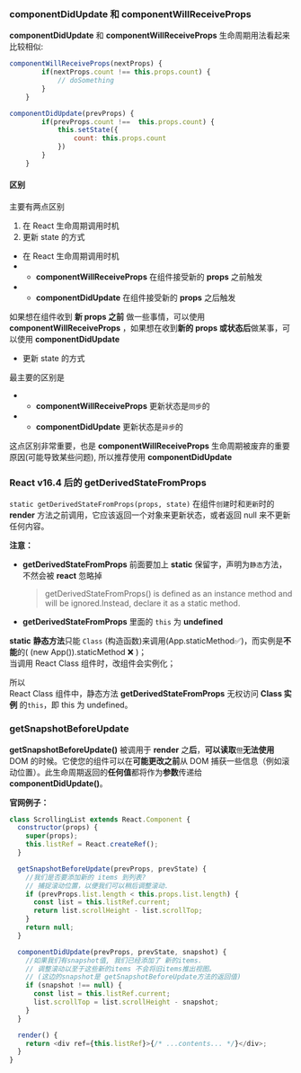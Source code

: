 ### componentDidUpdate 和 componentWillReceiveProps

**componentDidUpdate** 和 **componentWillReceiveProps** 生命周期用法看起来比较相似:

```js
componentWillReceiveProps(nextProps) {
        if(nextProps.count !== this.props.count) {
            // doSomething
        }
    }
```

```js
componentDidUpdate(prevProps) {
        if(prevProps.count !==  this.props.count) {
            this.setState({
                count: this.props.count
            })
        }
    }
```

#### 区别

主要有两点区别

1. 在 React 生命周期调用时机
2. 更新 state 的方式

- 在 React 生命周期调用时机
- - **componentWillReceiveProps** 在组件接受新的 **props** 之前触发
- - **componentDidUpdate** 在组件接受新的 **props** 之后触发

如果想在组件收到 **新 props 之前** 做一些事情，可以使用 **componentWillReceiveProps** ，如果想在收到**新的 props 或状态后**做某事，可以使用 **componentDidUpdate**

- 更新 state 的方式

最主要的区别是

- - **componentWillReceiveProps** 更新状态是`同步`的
- - **componentDidUpdate** 更新状态是`异步`的

这点区别非常重要，也是 **componentWillReceiveProps** 生命周期被废弃的重要原因(可能导致某些问题), 所以推荐使用 **componentDidUpdate**

### React v16.4 后的 getDerivedStateFromProps

`static getDerivedStateFromProps(props, state)` 在组件`创建`时和`更新`时的 **render** 方法之前调用，它应该返回一个对象来更新状态，或者返回 null 来不更新任何内容。

**注意：**

- **getDerivedStateFromProps** 前面要加上 **static** 保留字，声明为`静态`方法，不然会被 **react** 忽略掉
  > getDerivedStateFromProps() is defined as an instance method and will be ignored.Instead, declare it as a static method.
- **getDerivedStateFromProps** 里面的 `this` 为 **undefined**

**static** **静态方法**只能 `Class` (构造函数)来调用(App.staticMethod✅)，而实例是**不能**的( (new App()).staticMethod ❌ )；<br/>
当调用 React Class 组件时，改组件会实例化；

所以<br/>
React Class 组件中，静态方法 **getDerivedStateFromProps** 无权访问 **Class 实例** 的`this`，即 this 为 undefined。

### getSnapshotBeforeUpdate

**getSnapshotBeforeUpdate()** 被调用于 **render** 之**后**，**可以读取**`但`**无法使用**DOM 的时候。它使您的组件可以在**可能更改之前**从 DOM 捕获一些信息（例如滚动位置）。此生命周期返回的**任何值**都将作为**参数**传递给 **componentDidUpdate()**。

**官网例子：**

```js
class ScrollingList extends React.Component {
  constructor(props) {
    super(props);
    this.listRef = React.createRef();
  }

  getSnapshotBeforeUpdate(prevProps, prevState) {
    //我们是否要添加新的 items 到列表?
    // 捕捉滚动位置，以便我们可以稍后调整滚动.
    if (prevProps.list.length < this.props.list.length) {
      const list = this.listRef.current;
      return list.scrollHeight - list.scrollTop;
    }
    return null;
  }

  componentDidUpdate(prevProps, prevState, snapshot) {
    //如果我们有snapshot值, 我们已经添加了 新的items.
    // 调整滚动以至于这些新的items 不会将旧items推出视图。
    // (这边的snapshot是 getSnapshotBeforeUpdate方法的返回值)
    if (snapshot !== null) {
      const list = this.listRef.current;
      list.scrollTop = list.scrollHeight - snapshot;
    }
  }

  render() {
    return <div ref={this.listRef}>{/* ...contents... */}</div>;
  }
}
```

